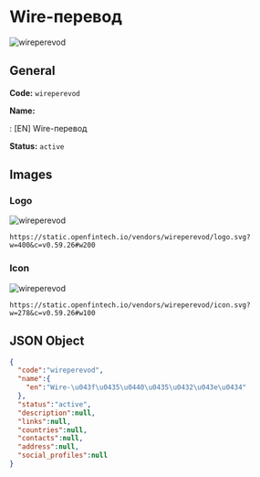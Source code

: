 
# Wire-перевод 
![wireperevod](https://static.openfintech.io/vendors/wireperevod/logo.svg?w=400&c=v0.59.26#w200)  

## General 
 
**Code:** `wireperevod` 
 
**Name:** 
 
:	[EN] Wire-перевод 
 
**Status:** `active` 
 

## Images 

### Logo 
 
![wireperevod](https://static.openfintech.io/vendors/wireperevod/logo.svg?w=400&c=v0.59.26#w200)  

```
https://static.openfintech.io/vendors/wireperevod/logo.svg?w=400&c=v0.59.26#w200
```  

### Icon 
 
![wireperevod](https://static.openfintech.io/vendors/wireperevod/icon.svg?w=278&c=v0.59.26#w100)  

```
https://static.openfintech.io/vendors/wireperevod/icon.svg?w=278&c=v0.59.26#w100
```  

## JSON Object 

```json
{
  "code":"wireperevod",
  "name":{
    "en":"Wire-\u043f\u0435\u0440\u0435\u0432\u043e\u0434"
  },
  "status":"active",
  "description":null,
  "links":null,
  "countries":null,
  "contacts":null,
  "address":null,
  "social_profiles":null
}
```  
